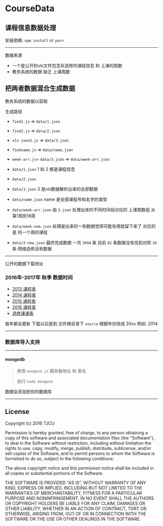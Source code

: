 # CourseData
课程信息数据处理
---
安装依赖: `npm install` or `yarn`

---
数据来源
- 一个是公开的xls文件包含非选修的课程信息 和 上课的周数
- 教务系统的数据 缺乏 上课周数

把两者数据混合生成数据
----

教务系统的数据以获取

生成路径
- `find1.js`  => `data/1.json`
- `find2.js`  => `data/2.json`
- `xls-json3.js`  => `data/3.json`
- `findname.js`  => `data/name.json`
- `week-arr.js`= `data/3.json` => `data/week-arr.json`


- `data/1.json`   1 和 2 都是课程信息
- `data/2.json`
- `data/3.json`   3 是xls数据解析出来的全部数据
- `data/name.json`  name  是全部课程号和名字的类型
- `data/week-arr.json`   由 `3.json` 处理出来的不同时间段对应的 上课周数组 从第1周到18周
- `data/week-num.json`   处理是出来的一些数据觉得可能有用就留下来了 对应的是 同一个周的课程
- `data/2-new.json`  最终完成数据 一共 `3694` 条 目前 `82` 条数据没有找到对照 `10` 条 网络选修没有数据  

---
公开的数据下载地址
### 2016年-2017年 秋季 数据时间
- [2013 课程表](http://www.tjcu.edu.cn/attach/download/2016/07/12/91103.rar)
- [2014 课程表](http://www.tjcu.edu.cn/attach/download/2016/07/12/91104.rar)
- [2015 课程表](http://www.tjcu.edu.cn/attach/download/2016/07/12/91105.rar)
- [2016 课程表](http://www.tjcu.edu.cn/attach/download/2016/07/12/91142.rar)
- [选修课课表](http://www.tjcu.edu.cn/attach/download/2016/07/11/91046.xls)

每年都会更新 下载以后放到 文件根目录下 `source` 根据年份改成 20xx 例如: 2014

---

### 数据库导入支持
---
#### moogodb
> 修改 `moogose.js` 服务器地址 和 表名

>执行 `node moogose`

数据会添加到你的数据库



---
## License

Copyright (c) 2016 TJCU

Permission is hereby granted, free of charge, to any person obtaining a copy
of this software and associated documentation files (the "Software"), to deal
in the Software without restriction, including without limitation the rights
to use, copy, modify, merge, publish, distribute, sublicense, and/or sell
copies of the Software, and to permit persons to whom the Software is
furnished to do so, subject to the following conditions:

The above copyright notice and this permission notice shall be included in all
copies or substantial portions of the Software.

THE SOFTWARE IS PROVIDED "AS IS", WITHOUT WARRANTY OF ANY KIND, EXPRESS OR
IMPLIED, INCLUDING BUT NOT LIMITED TO THE WARRANTIES OF MERCHANTABILITY,
FITNESS FOR A PARTICULAR PURPOSE AND NONINFRINGEMENT. IN NO EVENT SHALL THE
AUTHORS OR COPYRIGHT HOLDERS BE LIABLE FOR ANY CLAIM, DAMAGES OR OTHER
LIABILITY, WHETHER IN AN ACTION OF CONTRACT, TORT OR OTHERWISE, ARISING FROM,
OUT OF OR IN CONNECTION WITH THE SOFTWARE OR THE USE OR OTHER DEALINGS IN THE
SOFTWARE.

